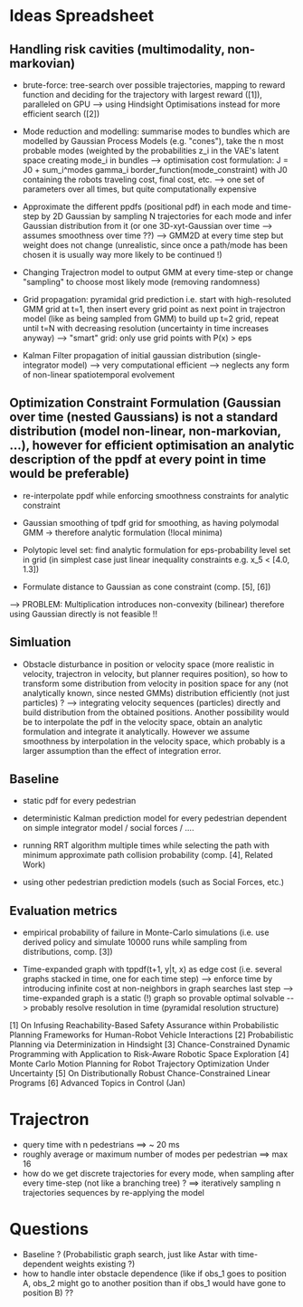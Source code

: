 # Ideas Spreadsheet

## Handling risk cavities (multimodality, non-markovian)
- brute-force: tree-search over possible trajectories, mapping to reward function and deciding for the trajectory with largest reward ([1]), paralleled on GPU --> using Hindsight Optimisations instead for more efficient search ([2])

- Mode reduction and modelling: summarise modes to bundles which are modelled by Gaussian Process Models (e.g. "cones"), take the n most probable modes (weighted by the probabilities z_i in the VAE's latent space creating mode_i in bundles
--> optimisation cost formulation: 
J = J0 + sum_i^modes gamma_i border_function(mode_constraint) 
with J0 containing the robots traveling cost, final cost, etc. 
--> one set of parameters over all times, but quite computationally expensive
 
- Approximate the different ppdfs (positional pdf) in each mode and time-step by 2D Gaussian by sampling N trajectories for each mode and infer Gaussian distribution from it (or one 3D-xyt-Gaussian over time --> assumes smoothness over time ??)
--> GMM2D at every time step but weight does not change (unrealistic, since once a path/mode has been chosen it is usually way more likely to be continued !)   

- Changing Trajectron model to output GMM at every time-step or change "sampling" to choose most likely mode (removing randomness)

- Grid propagation: pyramidal grid prediction i.e. start with high-resoluted GMM grid at t=1, then insert every grid point as next point in trajectron model (like as being sampled from GMM) to build up t=2 grid, repeat until t=N with decreasing resolution (uncertainty in time increases anyway)
--> "smart" grid: only use grid points with P(x) > eps

- Kalman Filter propagation of initial gaussian distribution (single-integrator model)
--> very computational efficient
--> neglects any form of non-linear spatiotemporal evolvement 

## Optimization Constraint Formulation (Gaussian over time (nested Gaussians) is not a standard distribution (model non-linear, non-markovian, ...), however for efficient optimisation an analytic description of the ppdf at every point in time would be preferable)
- re-interpolate ppdf while enforcing smoothness constraints for analytic constraint

- Gaussian smoothing of tpdf grid for smoothing, as having polymodal GMM -> therefore analytic formulation (!local minima)

- Polytopic level set: find analytic formulation for eps-probability level set in grid (in simplest case just linear inequality constraints e.g. x_5 < [4.0, 1.3])

- Formulate distance to Gaussian as cone constraint (comp. [5], [6])

--> PROBLEM: Multiplication introduces non-convexity (bilinear) therefore using Gaussian directly is not feasible !!

## Simluation
- Obstacle disturbance in position or velocity space (more realistic in velocity, trajectron in velocity, but planner requires position), so how to transform some distribution from velocity in position space for any (not analytically known, since nested GMMs) distribution efficiently (not just particles) ? 
--> integrating velocity sequences (particles) directly and build distribution from the obtained positions. Another possibility would be to interpolate the pdf in the velocity space, obtain an analytic formulation and integrate it analytically. However we assume smoothness by interpolation in the velocity space, which probably is a larger assumption than the effect of integration error. 

## Baseline
- static pdf for every pedestrian

- deterministic Kalman prediction model for every pedestrian dependent on simple integrator model / social forces / ....

- running RRT algorithm multiple times while selecting the path with minimum approximate path collision probability (comp. [4], Related Work)

- using other pedestrian prediction models (such as Social Forces, etc.)


## Evaluation metrics
- empirical probability of failure in Monte-Carlo simulations (i.e. use derived policy and simulate 10000 runs while sampling from distributions, comp. [3])

- Time-expanded graph with tppdf(t+1, y|t, x) as edge cost (i.e. several graphs stacked in time, one for each time step)
--> enforce time by introducing infinite cost at non-neighbors in graph searches last step
--> time-expanded graph is a static (!) graph so provable optimal solvable 
--> probably resolve resolution in time (pyramidal resolution structure) 

[1] On Infusing Reachability-Based Safety Assurance within Probabilistic Planning Frameworks for Human-Robot Vehicle Interactions
[2] Probabilistic Planning via Determinization in Hindsight
[3] Chance-Constrained Dynamic Programming with Application to Risk-Aware Robotic Space Exploration
[4] Monte Carlo Motion Planning for Robot Trajectory Optimization Under Uncertainty
[5] On Distributionally Robust Chance-Constrained Linear Programs
[6] Advanced Topics in Control (Jan)

# Trajectron
- query time with n pedestrians ==> ~ 20 ms
- roughly average or maximum number of modes per pedestrian ==> max 16
- how do we get discrete trajectories for every mode, when sampling after every time-step (not like a branching tree) ? ==> iteratively sampling n trajectories sequences by re-applying the model

# Questions
- Baseline ? (Probabilistic graph search, just like Astar with time-dependent weights existing ?)
- how to handle inter obstacle dependence (like if obs_1 goes to position A, obs_2 might go to another position than if obs_1 would have gone to position B) ??